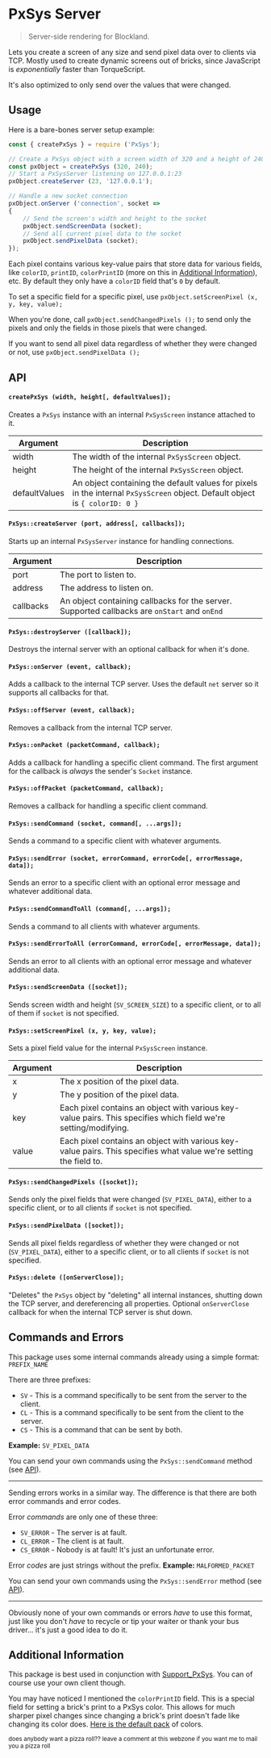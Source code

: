 # PxSys Server
> Server-side rendering for Blockland.

Lets you create a screen of any size and send pixel data over to clients via TCP.  Mostly used to create dynamic screens out of bricks, since JavaScript is *exponentially* faster than TorqueScript.

It's also optimized to only send over the values that were changed.


## Usage

Here is a bare-bones server setup example:

```js
const { createPxSys } = require ('PxSys');

// Create a PxSys object with a screen width of 320 and a height of 240
const pxObject = createPxSys (320, 240);
// Start a PxSysServer listening on 127.0.0.1:23
pxObject.createServer (23, '127.0.0.1');

// Handle a new socket connection
pxObject.onServer ('connection', socket =>
{
	// Send the screen's width and height to the socket
	pxObject.sendScreenData (socket);
	// Send all current pixel data to the socket
	pxObject.sendPixelData (socket);
});
```

Each pixel contains various key-value pairs that store data for various fields, like `colorID`, `printID`, `colorPrintID` (more on this in [Additional Information](#additional-information)), etc.  By default they only have a `colorID` field that's `0` by default.

To set a specific field for a specific pixel, use `pxObject.setScreenPixel (x, y, key, value);`

When you're done, call `pxObject.sendChangedPixels ();` to send only the pixels and only the fields in those pixels that were changed.

If you want to send all pixel data regardless of whether they were changed or not, use `pxObject.sendPixelData ();`


## API


#### `createPxSys (width, height[, defaultValues]);`

Creates a `PxSys` instance with an internal `PxSysScreen` instance attached to it.

| Argument     | Description |
| ----------- | ----------- |
| width       | The width of the internal `PxSysScreen` object.  |
| height      | The height of the internal `PxSysScreen` object. |
| defaultValues | An object containing the default values for pixels in the internal `PxSysScreen` object.  Default object is `{ colorID: 0 }` |


#### `PxSys::createServer (port, address[, callbacks]);`

Starts up an internal `PxSysServer` instance for handling connections.

| Argument     | Description |
| ----------- | ----------- |
| port       | The port to listen to. |
| address      | The address to listen on. |
| callbacks | An object containing callbacks for the server.  Supported callbacks are `onStart` and `onEnd` |


#### `PxSys::destroyServer ([callback]);`

Destroys the internal server with an optional callback for when it's done.


#### `PxSys::onServer (event, callback);`

Adds a callback to the internal TCP server.  Uses the default `net` server so it supports all callbacks for that.


#### `PxSys::offServer (event, callback);`

Removes a callback from the internal TCP server.


#### `PxSys::onPacket (packetCommand, callback);`

Adds a callback for handling a specific client command.  The first argument for the callback is *always* the sender's `Socket` instance.


#### `PxSys::offPacket (packetCommand, callback);`

Removes a callback for handling a specific client command.


#### `PxSys::sendCommand (socket, command[, ...args]);`

Sends a command to a specific client with whatever arguments.


#### `PxSys::sendError (socket, errorCommand, errorCode[, errorMessage, data]);`

Sends an error to a specific client with an optional error message and whatever additional data.


#### `PxSys::sendCommandToAll (command[, ...args]);`

Sends a command to all clients with whatever arguments.


#### `PxSys::sendErrorToAll (errorCommand, errorCode[, errorMessage, data]);`

Sends an error to all clients with an optional error message and whatever additional data.


#### `PxSys::sendScreenData ([socket]);`

Sends screen width and height (`SV_SCREEN_SIZE`) to a specific client, or to all of them if `socket` is not specified.


#### `PxSys::setScreenPixel (x, y, key, value);`

Sets a  pixel field value for the internal `PxSysScreen` instance.

| Argument     | Description |
| ----------- | ----------- |
| x       | The x position of the pixel data. |
| y      | The y position of the pixel data. |
| key | Each pixel contains an object with various key-value pairs.  This specifies which field we're setting/modifying. |
| value | Each pixel contains an object with various key-value pairs.  This specifies what value we're setting the field to. |


#### `PxSys::sendChangedPixels ([socket]);`

Sends only the pixel fields that were changed (`SV_PIXEL_DATA`), either to a specific client, or to all clients if `socket` is not specified.


#### `PxSys::sendPixelData ([socket]);`

Sends all pixel fields regardless of whether they were changed or not (`SV_PIXEL_DATA`), either to a specific client, or to all clients if `socket` is not specified.

#### `PxSys::delete ([onServerClose]);`

"Deletes" the `PxSys` object by "deleting" all internal instances, shutting down the TCP server, and dereferencing all properties.  Optional `onServerClose` callback for when the internal TCP server is shut down.


## Commands and Errors

This package uses some internal commands already using a simple format: `PREFIX_NAME`

There are three prefixes:
* `SV` - This is a command specifically to be sent from the server to the client.
* `CL` - This is a command specifically to be sent from the client to the server.
* `CS` - This is a command that can be sent by both.

**Example:** `SV_PIXEL_DATA`

You can send your own commands using the `PxSys::sendCommand` method (see [API](#pxsyssendcommand-socket-command-args)).
***
Sending errors works in a similar way.  The difference is that there are both error commands and error codes.

Error *commands* are only one of these three:
* `SV_ERROR` - The server is at fault.
* `CL_ERROR` - The client is at fault.
* `CS_ERROR` - Nobody is at fault!  It's just an unfortunate error.

Error *codes* are just strings without the prefix.  **Example:** `MALFORMED_PACKET`

You can send your own commands using the `PxSys::sendError` method (see [API](#pxsyssenderror-socket-errorcommand-errorcode-errormessage-data)).
***
Obviously none of your own commands or errors *have* to use this format, just like you don't *have* to recycle or tip your waiter or thank your bus driver... it's just a good idea to do it.


## Additional Information

This package is best used in conjunction with [Support_PxSys](https://github.com/Electrk/Support_PxSys).  You can of course use your own client though.

You may have noticed I mentioned the `colorPrintID` field.  This is a special field for setting a brick's print to a PxSys color.  This allows for much sharper pixel changes since changing a brick's print doesn't fade like changing its color does.  [Here is the default pack](https://github.com/Electrk/Print_PxSys_Default) of colors.


<sup>does anybody want a pizza roll?? leave a comment at this webzone if you want me to mail you a pizza roll</sup>
